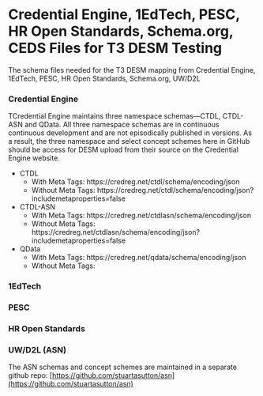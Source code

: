 # Credential Engine, 1EdTech, PESC, HR Open Standards, Schema.org, CEDS Files for T3 DESM Testing

The schema files needed for the T3 DESM mapping from Credential Engine, 1EdTech, PESC, HR Open Standards, Schema.org, UW/D2L

### Credential Engine
TCredential Engine maintains three namespace schemas—CTDL, CTDL-ASN and QData. All three namespace schemas are in continuous continuous development and are not episodically published in versions. As a result, the three namespace and select concept schemes here in GitHub should be access for DESM upload from their source on the Credential Engine website.

<ul>
   <li>CTDL
      <ul>
         <li>With Meta Tags: https://credreg.net/ctdl/schema/encoding/json</li>
         <li>Without Meta Tags: https://credreg.net/ctdl/schema/encoding/json?includemetaproperties=false</li>
      </ul></li>
   <li>CTDL-ASN
      <ul>
         <li>With Meta Tags: https://credreg.net/ctdlasn/schema/encoding/json</li>
         <li>Without Meta Tags: https://credreg.net/ctdlasn/schema/encoding/json?includemetaproperties=false</li>
      </ul></li>   
   <li>QData
      <ul>
         <li>With Meta Tags: https://credreg.net/qdata/schema/encoding/json</li>
         <li>Without Meta Tags:</li>
      </ul></li>  
</ul>


### 1EdTech

### PESC

### HR Open Standards

### UW/D2L (ASN)

The ASN schemas and concept schemes are maintained in a separate github repo: [https://github.com/stuartasutton/asn](https://github.com/stuartasutton/asn)

